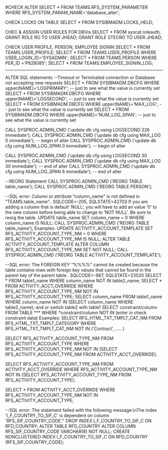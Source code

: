 #CHECK ALTER
SELECT * FROM TEAMS.RFS_SYSTEM_PARAMETER WHERE RFS_SYSTEM_PARAM_NAME='database_alter';

CHECK LOCKS ON TABLE
SELECT * FROM SYSIBMADM.LOCKS_HELD;

CHEC & ASSIGN USER ROLES FOR DBVis
SELECT * FROM  syscat.roleauth;
GRANT ROLE <CUSTID>RO TO USER JHEAD;
GRANT ROLE STECRO TO USER JHEAD;

CHECK USER PROFILE, PERSON, EMPLOYEE SIGNIN
SELECT * FROM TEAMS.USER_PROFILE;
SELECT * FROM TEAMS.USER_PROFILE WHERE USER_LOGIN_ID='SYSADMIN';
SELECT * FROM TEAMS.PERSON WHERE PER_ID ='P828085';
SELECT * FROM TEAMS.EMPLOYEE_SIGNIN_LOG;

-------------------------------------
ALTER SQL statements
--Timeout or Terminated connection or Database not accepting new requests
SELECT * FROM SYSIBMADM.DBCFG WHERE upper(NAME)='LOGPRIMARY'; -- just to see what the value is currently set
SELECT * FROM SYSIBMADM.DBCFG WHERE upper(NAME)='LOGSECOND'; -- just to see what the value is currently set
SELECT * FROM SYSIBMADM.DBCFG WHERE upper(NAME)='MAX_LOG';  --  just to see what the value is currently set
SELECT * FROM SYSIBMADM.DBCFG WHERE upper(NAME)='NUM_LOG_SPAN';   --  just to see what the value is currently set

CALL SYSPROC.ADMIN_CMD ('update db cfg using LOGSECOND 226 immediate');
CALL SYSPROC.ADMIN_CMD ('update db cfg using MAX_LOG 0 immediate');  -- begin of alter
CALL SYSPROC.ADMIN_CMD ('update db cfg using NUM_LOG_SPAN 0 immediate'); -- begin of alter

CALL SYSPROC.ADMIN_CMD ('update db cfg using LOGSECOND 30 immediate');
CALL SYSPROC.ADMIN_CMD ('update db cfg using MAX_LOG 30 immediate'); -- end of alter
CALL SYSPROC.ADMIN_CMD ('update db cfg using NUM_LOG_SPAN 6 immediate'); -- end of alter

--REORG Statement
CALL SYSPROC.ADMIN_CMD ('REORG TABLE table_name');
CALL SYSPROC.ADMIN_CMD ('REORG TABLE PERSON');

--SQL error: Column or attribute “column_name" is not defined in "TEAMS.table_name".. SQLCODE=-205, SQLSTATE=42703
If you are adding a column that is default ‘NULL’, you will have to add an value ‘0’ to the new column before being able to change to ‘NOT NULL’.
Be sure to reorg the table.
UPDATE table_name SET column_name = 0 WHERE column_name IS NULL;
CALL SYSPROC.ADMIN_CMD ('REORG TABLE table_name');
Examples:
UPDATE ACTIVITY_ACCOUNT_TEMPLATE SET RFS_ACTIVITY_ACCOUNT_TYPE_NM = 0 WHERE RFS_ACTIVITY_ACCOUNT_TYPE_NM IS NULL;
ALTER TABLE ACTIVITY_ACCOUNT_TEMPLATE ALTER COLUMN RFS_ACTIVITY_ACCOUNT_TYPE_NM SET NOT NULL;
CALL SYSPROC.ADMIN_CMD ('REORG TABLE ACTIVITY_ACCOUNT_TEMPLATE');

--SQL error: The FOREIGN KEY “%%%%" cannot be created because the table contains rows with foreign key values that cannot be found in the parent key of the parent table.. SQLCODE=-667, SQLSTATE=23520
SELECT * FROM table1_name WHERE column_name NOT IN table2_name;
SELECT * FROM ACTIVITY_ACCT_OVERRIDE WHERE RFS_ACTIVITY_ACCOUNT_TYPE_NM NOT IN RFS_ACTIVITY_ACCOUNT_TYPE;
SELECT column_name FROM table1_name WHERE column_name NOT IN (SELECT column_name WHERE table2_name); and or switch table2 with table1
SELECT constraint/column FROM TABLE *** WHERE *constraint/column NOT IN (enter in check constraint data)
Examples:
SELECT RFS_HTML_TXT_TMPLT_CAT_NM FROM RFS_HTML_TXT_TMPLT_CATEGORY WHERE RFS_HTML_TXT_TMPLT_CAT_NM NOT IN ('Contract', ……)

SELECT RFS_ACTIVITY_ACCOUNT_TYPE_NM FROM RFS_ACTIVITY_ACCOUNT_TYPE WHERE RFS_ACTIVITY_ACCOUNT_TYPE_NM NOT IN (SELECT RFS_ACTIVITY_ACCOUNT_TYPE_NM FROM ACTIVITY_ACCT_OVERRIDE);

SELECT RFS_ACTIVITY_ACCOUNT_TYPE_NM FROM ACTIVITY_ACCT_OVERRIDE  WHERE RFS_ACTIVITY_ACCOUNT_TYPE_NM NOT IN (SELECT RFS_ACTIVITY_ACCOUNT_TYPE_NM FROM RFS_ACTIVITY_ACCOUNT_TYPE);

SELECT * FROM ACTIVITY_ACCT_OVERRIDE WHERE RFS_ACTIVITY_ACCOUNT_TYPE_NM NOT IN RFS_ACTIVITY_ACCOUNT_TYPE;

--SQL error: The statement failed with the following message:\nThe index 'I_F_COUNTRY_TO_SIF_C' is dependent on column 'RFS_SIF_COUNTRY_CODE’."
DROP INDEX I_F_COUNTRY_TO_SIF_C ON RFD_COUNTRY;
ALTER TABLE RFD_COUNTRY ALTER COLUMN RFS_SIF_COUNTRY_CODE VARCHAR(8) NOT NULL;
CREATE NONCLUSTERED INDEX I_F_COUNTRY_TO_SIF_C ON RFD_COUNTRY (RFS_SIF_COUNTRY_CODE);
